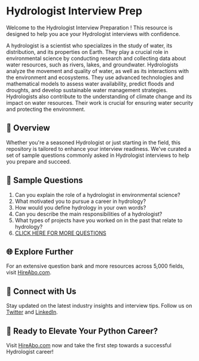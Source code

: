 # Hydrologist Interview Prep

Welcome to the Hydrologist Interview Preparation ! This resource is designed to help you ace your Hydrologist interviews with confidence.

A hydrologist is a scientist who specializes in the study of water, its distribution, and its properties on Earth. They play a crucial role in environmental science by conducting research and collecting data about water resources, such as rivers, lakes, and groundwater. Hydrologists analyze the movement and quality of water, as well as its interactions with the environment and ecosystems. They use advanced technologies and mathematical models to assess water availability, predict floods and droughts, and develop sustainable water management strategies. Hydrologists also contribute to the understanding of climate change and its impact on water resources. Their work is crucial for ensuring water security and protecting the environment.

## 🚀 Overview

Whether you're a seasoned Hydrologist or just starting in the field, this repository is tailored to enhance your interview readiness. We've curated a set of sample questions commonly asked in Hydrologist interviews to help you prepare and succeed.

## 📝 Sample Questions

1. Can you explain the role of a hydrologist in environmental science?
2. What motivated you to pursue a career in hydrology?
3. How would you define hydrology in your own words?
4. Can you describe the main responsibilities of a hydrologist?
5. What types of projects have you worked on in the past that relate to hydrology?
6. [CLICK HERE FOR MORE QUESTIONS](https://hireabo.com/job/5_3_5/Hydrologist)

## 🌐 Explore Further

For an extensive question bank and more resources across 5,000 fields, visit [HireAbo.com](https://www.hireabo.com).

## 📱 Connect with Us

Stay updated on the latest industry insights and interview tips. Follow us on [Twitter](https://twitter.com/hireabo) and [LinkedIn](https://www.linkedin.com/in/hire-abo-3609972a8/).

## 🚀 Ready to Elevate Your Python Career?

Visit [HireAbo.com](https://www.hireabo.com) now and take the first step towards a successful Hydrologist career!